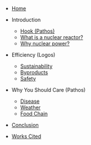 <!-- docs/sidebar.md -->


* [Home](./)

* Introduction
  * [Hook (Pathos)](./Introduction/Hook/index)
  * [What is a nuclear reactor?](./Introduction/Nuclear%20Reactor/index)
  * [Why nuclear power?](./Introduction/Nuclear%20Power/index)

* Efficiency (Logos)
  * [Sustainability](./Efficiency/Sustainability/index)
  * [Byproducts](./Efficiency/Byproducts/index)
  * [Safety](./Efficiency/Safety/index)

* Why You Should Care (Pathos)
  * [Disease](./Why%20Care/Disease/index)
  * [Weather](./Why%20Care/Weather/index)
  * [Food Chain](./Why%20Care/Food%20Chain/index)

* [Conclusion](./Conclusion/index)

* [Works Cited](./Works%20Cited/index)
